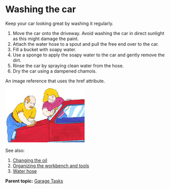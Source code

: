 # Washing the car 

Keep your car looking great by washing it regularly.

1.  Move the car onto the driveway. Avoid washing the car in direct sunlight as this might damage the paint.
2.  Attach the water hose to a spout and pull the free end over to the car.
3.  Fill a bucket with soapy water.
4.  Use a sponge to apply the soapy water to the car and gently remove the dirt.
5.  Rinse the car by spraying clean water from the hose.
6.  Dry the car using a dampened chamois.

An image reference that uses the href attribute.

![washing the car](../image/carwash.jpg)

See also:

1.  [Changing the oil](changingtheoil.md)
2.  [Organizing the workbench and tools](../concepts/tools.md)
3.  [Water hose](../concepts/waterhose.md)

**Parent topic:** [Garage Tasks](../tasks/garagetasksoverview.md)

